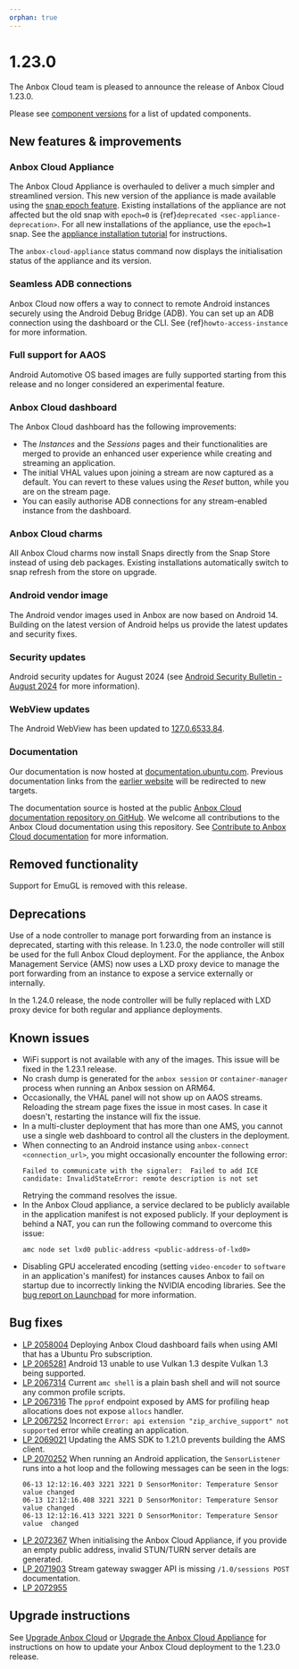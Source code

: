 ```yaml
---
orphan: true
---
```

# 1.23.0

The Anbox Cloud team is pleased to announce the release of Anbox Cloud 1.23.0.

Please see [component versions](https://anbox-cloud.io/docs/reference/component-versions) for a list of updated components.

## New features & improvements

### Anbox Cloud Appliance
The Anbox Cloud Appliance is overhauled to deliver a much simpler and streamlined version. This new version of the appliance is made available using the [snap epoch feature](https://snapcraft.io/docs/snap-epochs). Existing installations of the appliance are not affected but the old snap with `epoch=0` is {ref}`deprecated <sec-appliance-deprecation>`. For all new installations of the appliance, use the `epoch=1` snap. See the [appliance installation tutorial](https://documentation.ubuntu.com/anbox-cloud/en/latest/tutorial/installing-appliance/) for instructions.

The `anbox-cloud-appliance` status command now displays the initialisation status of the appliance and its version. <!--AC-2513-->

### Seamless ADB connections

Anbox Cloud now offers a way to connect to remote Android instances securely using the Android Debug Bridge (ADB). You can set up an ADB connection using the dashboard or the CLI. See {ref}`howto-access-instance` for more information.

### Full support for AAOS

Android Automotive OS based images are fully supported starting from this release and no longer considered an experimental feature.<!--AC-2660-->

### Anbox Cloud dashboard

The Anbox Cloud dashboard has the following improvements:

* The *Instances* and the *Sessions* pages and their functionalities are merged to provide an enhanced user experience while creating and streaming an application.
* The initial VHAL values upon joining a stream are now captured as a default. You can revert to these values using the *Reset* button, while you are on the stream page.
* You can easily authorise ADB connections for any stream-enabled instance from the dashboard.

### Anbox Cloud charms

All Anbox Cloud charms now install Snaps directly from the Snap Store instead of using deb packages. Existing installations automatically switch to snap refresh from the store on upgrade.<!--AC-2523-->

### Android vendor image

The Android vendor images used in Anbox are now based on Android 14. Building on the latest version of Android helps us provide the latest updates and security fixes.

### Security updates

Android security updates for August 2024 (see [Android Security Bulletin - August 2024](https://source.android.com/docs/security/bulletin/2024-08-01) for more information).

### WebView updates

The Android WebView has been updated to [127.0.6533.84](https://chromereleases.googleblog.com/2024/07/chrome-for-android-update_30.html).

### Documentation

Our documentation is now hosted at [documentation.ubuntu.com](https://documentation.ubuntu.com/anbox-cloud/en/latest). Previous documentation links from the [earlier website](https://anbox-cloud.io) will be redirected to new targets.

The documentation source is hosted at the public [Anbox Cloud documentation repository on GitHub](https://github.com/canonical/anbox-cloud-docs). We welcome all contributions to the Anbox Cloud documentation using this repository. See [Contribute to Anbox Cloud documentation](https://documentation.ubuntu.com/anbox-cloud/en/latest/contribute/landing/) for more information.

## Removed functionality

Support for EmuGL is removed with this release.

## Deprecations

Use of a node controller to manage port forwarding from an instance is deprecated, starting with this release. In 1.23.0, the node controller will still be used for the full Anbox Cloud deployment. For the appliance, the Anbox Management Service (AMS) now uses a LXD proxy device to manage the port forwarding from an instance to expose a service externally or internally.

In the 1.24.0 release, the node controller will be fully replaced with LXD proxy device for both regular and appliance deployments.<!--AC--2487-->

## Known issues

* WiFi support is not available with any of the images. This issue will be fixed in the 1.23.1 release. <!--AC-2647-->
* No crash dump is generated for the `anbox session` or `container-manager` process when running an Anbox session on ARM64.
* Occasionally, the VHAL panel will not show up on AAOS streams. Reloading the stream page fixes the issue in most cases. In case it doesn't, restarting the instance will fix the issue.
* In a multi-cluster deployment that has more than one AMS, you cannot use a single web dashboard to control all the clusters in the deployment.
* When connecting to an Android instance using `anbox-connect <connection_url>`, you might occasionally encounter the following error:
    ```
    Failed to communicate with the signaler:  Failed to add ICE candidate: InvalidStateError: remote description is not set
    ```
    Retrying the command resolves the issue.
* In the Anbox Cloud appliance, a service declared to be publicly available in the application manifest is not exposed publicly. If your deployment is behind a NAT, you can run the following command to overcome this issue:
    ```
    amc node set lxd0 public-address <public-address-of-lxd0>
    ```
* Disabling GPU accelerated encoding (setting `video-encoder` to `software` in an application's manifest) for instances causes Anbox to fail on startup due to incorrectly linking the NVIDIA encoding libraries. See the [bug report on Launchpad](https://bugs.launchpad.net/anbox-cloud/+bug/2076893) for more information.

## Bug fixes

- [LP 2058004](https://bugs.launchpad.net/anbox-cloud/+bug/2058004) Deploying Anbox Cloud dashboard fails when using AMI that has a Ubuntu Pro subscription.
- [LP 2065281](https://bugs.launchpad.net/anbox-cloud/+bug/2065281) Android 13 unable to use Vulkan 1.3 despite Vulkan 1.3 being supported.
- [LP 2067314](https://bugs.launchpad.net/anbox-cloud/+bug/2067314) Current `amc shell` is a plain bash shell and will not source any common profile scripts.
- [LP 2067316](https://bugs.launchpad.net/anbox-cloud/+bug/2067316) The `pprof` endpoint exposed by AMS for profiling heap allocations does not expose `allocs` handler.
- [LP 2067252](https://bugs.launchpad.net/anbox-cloud/+bug/2067252) Incorrect  `Error: api extension "zip_archive_support" not supported` error while creating an application.
- [LP 2069021](https://bugs.launchpad.net/anbox-cloud/+bug/2069021) Updating the AMS SDK to 1.21.0 prevents building the AMS client.
- [LP 2070252](https://bugs.launchpad.net/anbox-cloud/+bug/2070252) When running an Android application, the `SensorListener` runs into a hot loop and the following messages can be seen in the logs:
    ```
    06-13 12:12:16.403 3221 3221 D SensorMonitor: Temperature Sensor value changed
    06-13 12:12:16.408 3221 3221 D SensorMonitor: Temperature Sensor value changed
    06-13 12:12:16.413 3221 3221 D SensorMonitor: Temperature Sensor value  changed
    ```
- [LP 2072367](https://bugs.launchpad.net/anbox-cloud/+bug/2072367) When initialising the Anbox Cloud Appliance, if you provide an empty public address, invalid STUN/TURN server details are generated.
- [LP 2071903](https://bugs.launchpad.net/anbox-cloud/+bug/2071903) Stream gateway swagger API is missing `/1.0/sessions POST` documentation.
- [LP 2072955](https://bugs.launchpad.net/anbox-cloud/+bug/2072955)

## Upgrade instructions

See [Upgrade Anbox Cloud](https://anbox-cloud.io/docs/howto/update/upgrade-anbox) or [Upgrade the Anbox Cloud Appliance](https://anbox-cloud.io/docs/howto/update/upgrade-appliance) for instructions on how to update your Anbox Cloud deployment to the 1.23.0 release.
